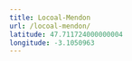 ```yaml
---
title: Locoal-Mendon
url: /locoal-mendon/
latitude: 47.711724000000004
longitude: -3.1050963
---
```

